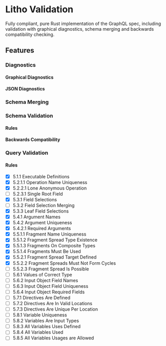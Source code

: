 # Litho Validation

Fully compliant, pure Rust implementation of the GraphQL spec, including
validation with graphical diagnostics, schema merging and backwards
compatibility checking.

## Features

### Diagnostics

#### Graphical Diagnostics

#### JSON Diagnostics

### Schema Merging

### Schema Validation

#### Rules

#### Backwards Compatibility

### Query Validation

#### Rules

- [x] 5.1.1 Executable Definitions
- [x] 5.2.1.1 Operation Name Uniqueness
- [x] 5.2.2.1 Lone Anonymous Operation
- [ ] 5.2.3.1 Single Root Field
- [x] 5.3.1 Field Selections
- [ ] 5.3.2 Field Selection Merging
- [x] 5.3.3 Leaf Field Selections
- [x] 5.4.1 Argument Names
- [x] 5.4.2 Argument Uniqueness
- [x] 5.4.2.1 Required Arguments
- [x] 5.5.1.1 Fragment Name Uniqueness
- [x] 5.5.1.2 Fragment Spread Type Existence
- [x] 5.5.1.3 Fragments On Composite Types
- [x] 5.5.1.4 Fragments Must Be Used
- [x] 5.5.2.1 Fragment Spread Target Defined
- [x] 5.5.2.2 Fragment Spreads Must Not Form Cycles
- [ ] 5.5.2.3 Fragment Spread Is Possible
- [ ] 5.6.1 Values of Correct Type
- [ ] 5.6.2 Input Object Field Names
- [ ] 5.6.3 Input Object Field Uniqueness
- [ ] 5.6.4 Input Object Required Fields
- [ ] 5.7.1 Directives Are Defined
- [ ] 5.7.2 Directives Are In Valid Locations
- [ ] 5.7.3 Directives Are Unique Per Location
- [ ] 5.8.1 Variable Uniqueness
- [ ] 5.8.2 Variables Are Input Types
- [ ] 5.8.3 All Variables Uses Defined
- [ ] 5.8.4 All Variables Used
- [ ] 5.8.5 All Variables Usages are Allowed
